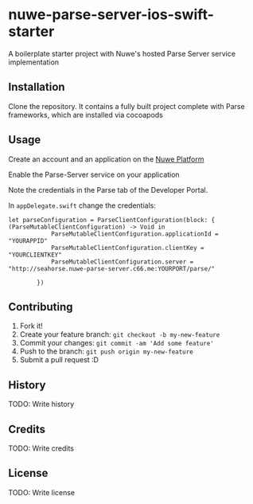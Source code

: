 # nuwe-parse-server-ios-swift-starter
A boilerplate starter project with Nuwe's hosted Parse Server service implementation

## Installation
Clone the repository. It contains a fully built project complete with Parse frameworks, which are installed via cocoapods



## Usage

Create an account and an application on the [Nuwe Platform](https://developer.nuwe.co)

Enable the Parse-Server service on your application

Note the credentials in the Parse tab of the Developer Portal.

In `appDelegate.swift` change the credentials:

```
let parseConfiguration = ParseClientConfiguration(block: { (ParseMutableClientConfiguration) -> Void in
            ParseMutableClientConfiguration.applicationId = "YOURAPPID"
            ParseMutableClientConfiguration.clientKey = "YOURCLIENTKEY"
            ParseMutableClientConfiguration.server = "http://seahorse.nuwe-parse-server.c66.me:YOURPORT/parse/"
            
        })
```



## Contributing
1. Fork it!
2. Create your feature branch: `git checkout -b my-new-feature`
3. Commit your changes: `git commit -am 'Add some feature'`
4. Push to the branch: `git push origin my-new-feature`
5. Submit a pull request :D
## History
TODO: Write history
## Credits
TODO: Write credits
## License
TODO: Write license
